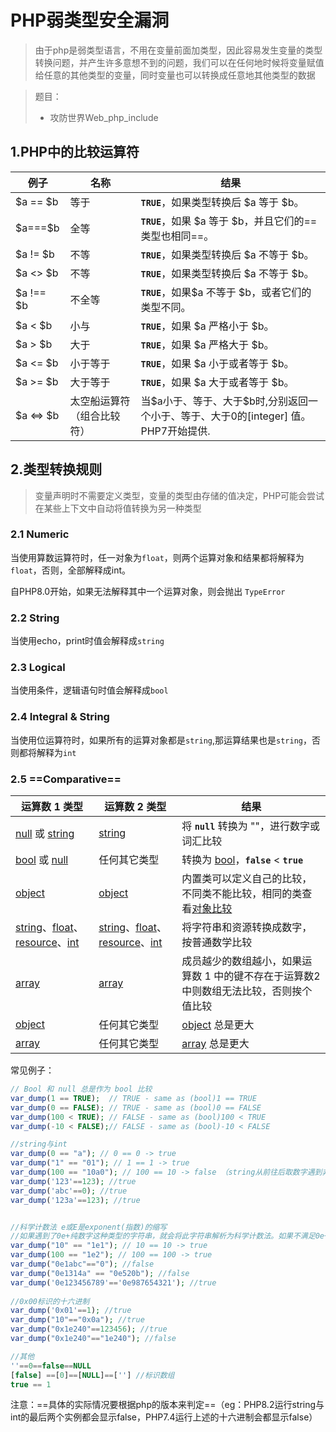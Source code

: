 # PHP弱类型安全漏洞

> 由于php是弱类型语言，不用在变量前面加类型，因此容易发生变量的类型转换问题，并产生许多意想不到的问题，我们可以在任何地时候将变量赋值给任意的其他类型的变量，同时变量也可以转换成任意地其他类型的数据

> 题目：
>
> * 攻防世界Web_php_include

## 1.PHP中的比较运算符

| 例子       | 名称                       | 结果                                                         |
| ---------- | -------------------------- | ------------------------------------------------------------ |
| \$a == $b  | 等于                       | **`TRUE`**，如果类型转换后 \$a 等于 $b。                     |
| \$a===$b   | 全等                       | **`TRUE`**，如果 \$a 等于 $b，并且它们的==类型也相同==。     |
| \$a != $b  | 不等                       | **`TRUE`**，如果类型转换后 \$a 不等于 $b。                   |
| \$a <> $b  | 不等                       | **`TRUE`**，如果类型转换后 \$a 不等于 $b。                   |
| \$a !== $b | 不全等                     | **`TRUE`**，如果\$a 不等于 $b，或者它们的类型不同。          |
| \$a < $b   | 小与                       | **`TRUE`**，如果 \$a 严格小于 \$b。                          |
| \$a > $b   | 大于                       | **`TRUE`**，如果 \$a 严格大于 \$b。                          |
| \$a <= $b  | 小于等于                   | **`TRUE`**，如果 \$a 小于或者等于 \$b。                      |
| \$a >= $b  | 大于等于                   | **`TRUE`**，如果 \$a 大于或者等于 \$b。                      |
| \$a <=> $b | 太空船运算符（组合比较符） | 当\$a小于、等于、大于$b时,分别返回一个小于、等于、大于0的[integer] 值。PHP7开始提供. |

## 2.类型转换规则

> 变量声明时不需要定义类型，变量的类型由存储的值决定，PHP可能会尝试在某些上下文中自动将值转换为另一种类型

### 2.1 Numeric

当使用算数运算符时，任一对象为`float`，则两个运算对象和结果都将解释为`float`，否则，全部解释成int。

自PHP8.0开始，如果无法解释其中一个运算对象，则会抛出 `TypeError`

### 2.2 String

当使用echo，print时值会解释成`string`

### 2.3 Logical

当使用条件，逻辑语句时值会解释成`bool`

### 2.4 Integral & String

当使用位运算符时，如果所有的运算对象都是`string`,那运算结果也是`string`，否则都将解释为`int`

### 2.5 ==Comparative==

| 运算数 1 类型                                                | 运算数 2 类型                                                | 结果                                                         |
| ------------------------------------------------------------ | ------------------------------------------------------------ | ------------------------------------------------------------ |
| [null](https://www.php.net/manual/zh/language.types.null.php) 或 [string](https://www.php.net/manual/zh/language.types.string.php) | [string](https://www.php.net/manual/zh/language.types.string.php) | 将 **`null`** 转换为 ""，进行数字或词汇比较                  |
| [bool](https://www.php.net/manual/zh/language.types.boolean.php) 或 [null](https://www.php.net/manual/zh/language.types.null.php) | 任何其它类型                                                 | 转换为 [bool](https://www.php.net/manual/zh/language.types.boolean.php)，**`false`** < **`true`** |
| [object](https://www.php.net/manual/zh/language.types.object.php) | [object](https://www.php.net/manual/zh/language.types.object.php) | 内置类可以定义自己的比较，不同类不能比较，相同的类查看[对象比较](https://www.php.net/manual/zh/language.oop5.object-comparison.php) |
| [string](https://www.php.net/manual/zh/language.types.string.php)、[float](https://www.php.net/manual/zh/language.types.float.php)、[resource](https://www.php.net/manual/zh/language.types.resource.php)、[int](https://www.php.net/manual/zh/language.types.integer.php) | [string](https://www.php.net/manual/zh/language.types.string.php)、[float](https://www.php.net/manual/zh/language.types.float.php)、[resource](https://www.php.net/manual/zh/language.types.resource.php)、[int](https://www.php.net/manual/zh/language.types.integer.php) | 将字符串和资源转换成数字，按普通数学比较                     |
| [array](https://www.php.net/manual/zh/language.types.array.php) | [array](https://www.php.net/manual/zh/language.types.array.php) | 成员越少的数组越小，如果运算数 1 中的键不存在于运算数2 中则数组无法比较，否则挨个值比较 |
| [object](https://www.php.net/manual/zh/language.types.object.php) | 任何其它类型                                                 | [object](https://www.php.net/manual/zh/language.types.object.php) 总是更大 |
| [array](https://www.php.net/manual/zh/language.types.array.php) | 任何其它类型                                                 | [array](https://www.php.net/manual/zh/language.types.array.php) 总是更大 |

常见例子：

```php
// Bool 和 null 总是作为 bool 比较
var_dump(1 == TRUE);  // TRUE - same as (bool)1 == TRUE
var_dump(0 == FALSE); // TRUE - same as (bool)0 == FALSE
var_dump(100 < TRUE); // FALSE - same as (bool)100 < TRUE
var_dump(-10 < FALSE);// FALSE - same as (bool)-10 < FALSE

//string与int
var_dump(0 == "a"); // 0 == 0 -> true
var_dump("1" == "01"); // 1 == 1 -> true
var_dump(100 == "10a0"); // 100 == 10 -> false （string从前往后取数字遇到非e的就停了）
var_dump('123'==123); //true
var_dump('abc'==0); //true
var_dump('123a'==123); //true


//科学计数法 e或E是exponent(指数)的缩写
//如果遇到了0e+纯数字这种类型的字符串，就会将此字符串解析为科学计数法。如果不满足0e+纯数字这种类型就不会相等
var_dump("10" == "1e1"); // 10 == 10 -> true 
var_dump(100 == "1e2"); // 100 == 100 -> true
var_dump("0e1abc"=="0"); //false
var_dump("0e1314a" == "0e520b"); //false
var_dump('0e123456789'=='0e987654321'); //true
    
//0x00标识的十六进制
var_dump('0x01'==1); //true
var_dump("10"=="0x0a"); //true
var_dump("0x1e240"==123456); //true
var_dump("0x1e240"=="1e240"); //false

//其他
''==0==false==NULL
[false] ==[0]==[NULL]==[''] //标识数组
true == 1
```

注意：==具体的实际情况要根据php的版本来判定==（eg：PHP8.2运行string与int的最后两个实例都会显示false，PHP7.4运行上述的十六进制会都显示false）
